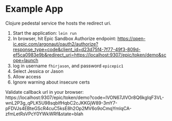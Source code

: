 # Example App
Clojure pedestal service the hosts the redirect uri.

1. Start the application: `lein run`
1. In browser, hit Epic Sandbox Authorize endpoint: https://open-ic.epic.com/argonaut/oauth2/authorize?response_type=code&client_id=d23d75f4-7f77-49f3-809d-ef5ca0983e9b&redirect_uri=https://localhost:9307/epic/token/demo&scope=launch
1. log in username `fhirjason`, and password `epicepic1`
1. Select Jessica or Jason
1. Allow access
1. Ignore warning about insecure certs


Validate callback url in your browser: https://localhost:9307/epic/token/demo?code=IVON67JlVOr8Q6kgIqF3VL-wnL2P3g_qPLK5U98sqbIfHqbC2cJKKGjW89-3mY7-pFDVJs4EBteGScR4cuC5ksE8h2Op2MV6o9oCmqYmIqCA-zfmLetRsVPcY0YWkWRf&state=blah



